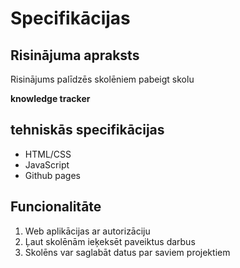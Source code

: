 # Specifikācijas

## Risinājuma apraksts
Risinājums palīdzēs skolēniem pabeigt skolu

**knowledge tracker**

## tehniskās specifikācijas
- HTML/CSS
- JavaScript
- Github pages

## Funcionalitāte
1. Web aplikācijas ar autorizāciju
2. Ļaut skolēnām ieķeksēt paveiktus darbus
3. Skolēns var saglabāt datus par saviem projektiem

